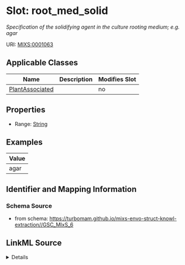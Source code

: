 # Slot: root_med_solid


_Specification of the solidifying agent in the culture rooting medium; e.g. agar_



URI: [MIXS:0001063](https://w3id.org/mixs/0001063)



<!-- no inheritance hierarchy -->




## Applicable Classes

| Name | Description | Modifies Slot |
| --- | --- | --- |
[PlantAssociated](PlantAssociated.md) |  |  no  |







## Properties

* Range: [String](String.md)






## Examples

| Value |
| --- |
| agar |

## Identifier and Mapping Information







### Schema Source


* from schema: https://turbomam.github.io/mixs-envo-struct-knowl-extraction//GSC_MIxS_6




## LinkML Source

<details>
```yaml
name: root_med_solid
description: Specification of the solidifying agent in the culture rooting medium;
  e.g. agar
title: rooting medium solidifier
examples:
- value: agar
from_schema: https://turbomam.github.io/mixs-envo-struct-knowl-extraction//GSC_MIxS_6
rank: 1000
slot_uri: MIXS:0001063
multivalued: false
alias: root_med_solid
domain_of:
- PlantAssociated
range: string
required: false
recommended: false

```
</details>